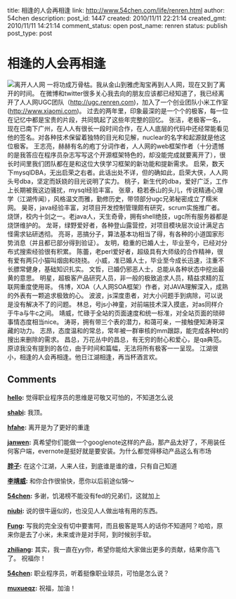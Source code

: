 title: 相逢的人会再相逢
link: http://www.54chen.com/life/renren.html
author: 54chen
description: 
post_id: 1447
created: 2010/11/11 22:21:14
created_gmt: 2010/11/11 14:21:14
comment_status: open
post_name: renren
status: publish
post_type: post

# 相逢的人会再相逢

![离开人人网](http://img04.taobaocdn.com/imgextra/i4/T1uTBQXnxDXXbu5to9_102749.jpg) 一将功成万骨枯。我从金山到雅虎淘宝再到人人网，现在又到了离开的时间。 在微博和twitter很多关心我去向的朋友应该都已经知道了，我已经离开了人人网UGC团队（<http://ugc.renren.com>)，加入了一个创业团队小米工作室(<http://www.xiaomi.com>)。 过去的两年里，印象最深的是一个个的极客，每一位在记忆中都是宝贵的片段，共同筑起了这些年完整的回忆。 张洁，老极客一名，现在已南下广州，在人人有很长一段时间合作，在人人底层的代码中还经常能看见他的签名。对各种技术保留着独特的目光和见解，nuclear的名字和起源就是他这位极客。 王志亮，赫赫有名的疱丁分词作者，人人网的web框架作者（十分遗憾的是我答应在程序员杂志写写这个开源框架特色的，却没能完成就要离开了），很长时间里我们团队都在是和这位大侠学习框架的新功能和提新需求。 启荣，数天下mysqlDBA，无出启荣之右者。此话出处不详，但的确如此，启荣大侠，人人网头号dba，坚定而妖娆的目光说明了实力。 桃子，新生代的dba，爱好广泛，工作上长期被我这边骚扰，mysql经验丰富。 张章，稳若泰山的头儿，传说精通心理学（江湖传闻），风格温文而雅，勤修历史，带领部分ugc兄弟秘密成立了糯米网。 昊哥，java经验丰富，对项目开发控制管理颇有研究，scrum实施推广者。 烧饼，校内十剑之一。老java人，天生奇骨，拥有shell绝技，ugc所有服务器都是烧饼维护的。 龙哥，绿野爱好者，各种登山露营控，对项目模块层次设计满足古怪需求钻研透彻。 亮哥，恶搞分子，算法基本功相当了得，有各种的小道国家形势消息（并且都已部分得到验证）。 友明，稳重的已婚人士，毕业至今，已经对分布式搜索经验很有积累。 陈蕾，老perl爱好者，超级具有大师级的合作精神，很有爱有两只小猫叫烟囱和挠挠。 小威，准已婚人士，毕业至今成长迅速，注重不长膘常健身，基础知识扎实。 文哲，已婚仍邪恶人士，总能从各种状态中挖出最黄的意思。 明星，超极客产品研究人员，非一般的极致追求人员，精益求精的互联网重度使用哥。 伟博，XOA（人人网SOA框架）作者，对JAVA理解深入，成熟的外表有一颗追求极致的心。 波波，js深度患者，对大小问题手到病除，可以说是没有解决不了的问题。 林总，号js小神童，对前端技术深入摸底，对as同样介于牛a与牛c之间。 靖威，忙碌于全站的页面速度和统一标准，对全站页面的琐碎事情态度相当nice。 涛哥，拥有带三个表的潜力，和蔼可亲，一接触便知涛哥深藏的功力。 志昂，态度温和的常总，常年被一群审核的mm跟踪，能完成各种bt的搜出来删除的需求。 昌总，万花丛中的昌总，有无穷的耐心和爱心，是qa典范。 原谅我没有提到的各位，由于时间和篇幅，无法将所有极客一一呈现。 江湖很小，相逢的人会再相逢。他日江湖相逢，再当杯酒言欢。

## Comments

**[hello](#13200 "2010-11-14 16:20:43"):** 觉得职业程序员的思维是可敬又可怕的，不知道怎么说

**[shabi](#13215 "2010-11-22 11:35:08"):** 我顶。

**[hfahe](#13190 "2010-11-11 22:58:48"):** 离开是为了更好的重逢

**[janwen](#13191 "2010-11-12 08:29:58"):** 真希望你们能做一个googlenote这样的产品，那产品太好了，不用装任何客户端，evernote是挺好就是要安装。为什么都觉得移动产品这么有市场

**[胖子](#13192 "2010-11-12 08:58:12"):** 在这个江湖，人来人往，到底谁是谁的谁，只有自己知道

**[李靖威](#13194 "2010-11-12 09:54:54"):** 和你合作很愉快，愿你以后前途似锦～

**[54chen](#13195 "2010-11-12 10:02:36"):** 多谢，饥渴榜不能没有fed的兄弟们，这就加上

**[niubi](#13197 "2010-11-12 10:53:29"):** 说的很牛逼似的，也没见人人做出啥有用的东西。

**[Fung](#13198 "2010-11-12 11:05:16"):** 写我的完全没有切中要害阿，而且极客是骂人的话你不知道阿？哈哈，原来你是去了小米，未来或许是对手阿，到时候别手软。

**[zhiliang](#13199 "2010-11-12 14:50:23"):** 其实，我一直在yy你，希望你能给大家做出更多的贡献，结果你高飞了。 祝福你！

**[54chen](#13201 "2010-11-14 18:22:37"):** 职业程序员，听着挺像职业球员，可怕是怎么说？

**[muxueqz](#13205 "2010-11-18 19:38:14"):** 祝福，加油！

